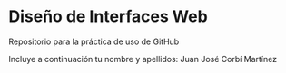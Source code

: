 # Diseño de Interfaces Web
Repositorio para la práctica de uso de GitHub

Incluye a continuación tu nombre y apellidos: Juan José Corbí Martínez
